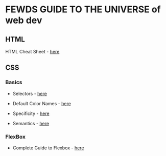 #  FEWDS GUIDE TO THE UNIVERSE of web dev
## HTML
HTML Cheat Sheet - [here](https://drive.google.com/file/d/1Cdgm7UfN03xK4qRbXiKzX0BJt2Fg4m2o/view)

## CSS
### Basics
- Selectors - [here](https://www.w3schools.com/cssref/css_selectors.php)

- Default Color Names - [here](https://www.w3schools.com/cssref/css_colors.php)

- Specificity - [here](https://developer.mozilla.org/en-US/docs/Web/CSS/Specificity)

- Semantics - [here](https://drive.google.com/file/d/1ZHYFov7OGasONOTKRYbmOJUAbRXEyC8v/view)

### FlexBox
- Complete Guide to Flexbox - [here](https://css-tricks.com/snippets/css/a-guide-to-flexbox/)
